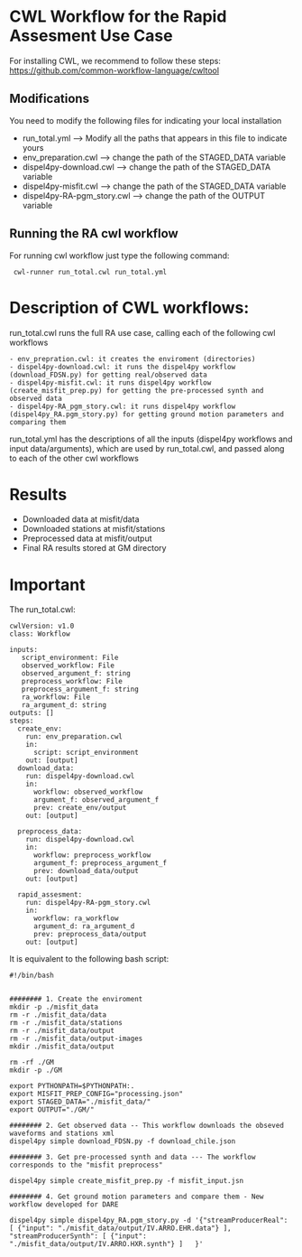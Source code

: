 # CWL Workflow for the Rapid Assesment Use Case

For installing CWL, we recommend to follow these steps: https://github.com/common-workflow-language/cwltool 

## Modifications 
You need to modify the following files for indicating your local installation

 - run_total.yml --> Modify all the paths that appears in this file to indicate yours
 - env_preparation.cwl --> change the path of the STAGED_DATA variable 
 - dispel4py-download.cwl --> change the path of the STAGED_DATA variable 
 - dispel4py-misfit.cwl --> change the path of the STAGED_DATA variable 
 - dispel4py-RA-pgm_story.cwl --> change the path of the OUTPUT variable

## Running the RA cwl workflow 

For running cwl workflow just type the following command:

```
 cwl-runner run_total.cwl run_total.yml 
```
# Description of CWL workflows:
   run_total.cwl runs the full RA use case, calling each of the following cwl workflows
 
   	- env_prepration.cwl: it creates the enviroment (directories)
   	- dispel4py-download.cwl: it runs the dispel4py workflow (download_FDSN.py) for getting real/observed data
   	- dispel4py-misfit.cwl: it runs dispel4py workflow (create_misfit_prep.py) for getting the pre-processed synth and observed data
   	- dispel4py-RA_pgm_story.cwl: it runs dispel4py workflow (dispel4py_RA.pgm_story.py) for getting ground motion parameters and comparing them 
   
   run_total.yml has the descriptions of all the inputs (dispel4py workflows and input data/arguments), which are used by run_total.cwl, and passed along to each of the other cwl workflows

# Results
  - Downloaded data at misfit/data
  - Downloaded stations at misfit/stations
  - Preprocessed data at misfit/output
  - Final RA results stored at GM directory

# Important


The run_total.cwl: 

```
cwlVersion: v1.0
class: Workflow

inputs: 
   script_environment: File
   observed_workflow: File
   observed_argument_f: string
   preprocess_workflow: File
   preprocess_argument_f: string 
   ra_workflow: File
   ra_argument_d: string
outputs: []
steps:
  create_env:
    run: env_preparation.cwl
    in:
      script: script_environment
    out: [output]
  download_data:
    run: dispel4py-download.cwl
    in:
      workflow: observed_workflow
      argument_f: observed_argument_f
      prev: create_env/output
    out: [output]

  preprocess_data:
    run: dispel4py-download.cwl
    in:
      workflow: preprocess_workflow
      argument_f: preprocess_argument_f
      prev: download_data/output
    out: [output]

  rapid_assesment:
    run: dispel4py-RA-pgm_story.cwl
    in:
      workflow: ra_workflow
      argument_d: ra_argument_d
      prev: preprocess_data/output
    out: [output]

```
It is equivalent to the following bash script:

```
#!/bin/bash


######## 1. Create the enviroment 
mkdir -p ./misfit_data
rm -r ./misfit_data/data
rm -r ./misfit_data/stations
rm -r ./misfit_data/output
rm -r ./misfit_data/output-images
mkdir ./misfit_data/output

rm -rf ./GM
mkdir -p ./GM

export PYTHONPATH=$PYTHONPATH:.
export MISFIT_PREP_CONFIG="processing.json" 
export STAGED_DATA="./misfit_data/"
export OUTPUT="./GM/"

######## 2. Get observed data -- This workflow downloads the obseved waveforms and stations xml
dispel4py simple download_FDSN.py -f download_chile.json

######## 3. Get pre-processed synth and data --- The workflow corresponds to the "misfit preprocess"

dispel4py simple create_misfit_prep.py -f misfit_input.jsn

######## 4. Get ground motion parameters and compare them - New workflow developed for DARE

dispel4py simple dispel4py_RA.pgm_story.py -d '{"streamProducerReal": [ {"input": "./misfit_data/output/IV.ARRO.EHR.data"} ], "streamProducerSynth": [ {"input": "./misfit_data/output/IV.ARRO.HXR.synth"} ]   }'

```
